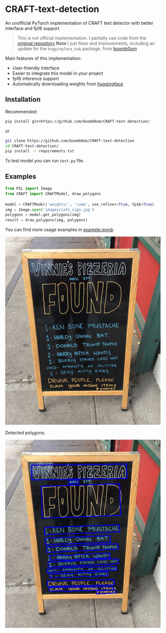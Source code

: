# CRAFT-text-detection

An unofficial PyTorch implementation of CRAFT text detector with better interface and fp16 support

> This is not official implementation. I partially use code from the [original repository](https://github.com/clovaai/CRAFT-pytorch)
> **Note**:I just fixes and improvements, including an update for the `huggingface_hub` package. from [boomb0om](https://github.com/boomb0om/CRAFT-text-detection.git)

Main features of this implementation:
- User-friendly interface 
- Easier to integrate this model in your project
- fp16 inference support
- Automatically downloading weights from [huggingface](https://huggingface.co/boomb0om/CRAFT-text-detector/tree/main)

## Installation

Recommended:
```bash
pip install git+https://github.com/boomb0om/CRAFT-text-detection/
```
or
```bash
git clone https://github.com/boomb0om/CRAFT-text-detection
cd CRAFT-text-detection/
pip install -r requirements.txt
```

To test model you can run `test.py` file.

## Examples

```python
from PIL import Image
from CRAFT import CRAFTModel, draw_polygons

model = CRAFTModel('weights/', 'cuda', use_refiner=True, fp16=True)
img = Image.open('images/cafe_sign.jpg')
polygons = model.get_polygons(img)
result = draw_polygons(img, polygons)
```

You can find more usage examples in [example.ipynb](example.ipynb)

![](images/cafe_sign.jpg)

Detected polygons:

![](images/result.jpg)
